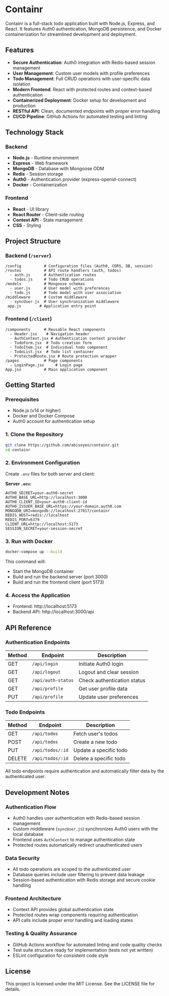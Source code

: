# Containr

Containr is a full-stack todo application built with Node.js, Express, and React. It features Auth0 authentication, MongoDB persistence, and Docker containerization for streamlined development and deployment.

## Features

- **Secure Authentication**: Auth0 integration with Redis-based session management
- **User Management**: Custom user models with profile preferences
- **Todo Management**: Full CRUD operations with user-specific data isolation
- **Modern Frontend**: React with protected routes and context-based authentication
- **Containerized Deployment**: Docker setup for development and production
- **RESTful API**: Clean, documented endpoints with proper error handling
- **CI/CD Pipeline**: GitHub Actions for automated testing and linting

## Technology Stack

### Backend

- **Node.js** - Runtime environment
- **Express** - Web framework
- **MongoDB** - Database with Mongoose ODM
- **Redis** - Session storage
- **Auth0** - Authentication provider (express-openid-connect)
- **Docker** - Containerization

### Frontend

- **React** - UI library
- **React Router** - Client-side routing
- **Context API** - State management
- **CSS** - Styling

## Project Structure

### Backend (`/server`)

```
/config          # Configuration files (Auth0, CORS, DB, session)
/routes          # API route handlers (auth, todos)
  - auth.js      # Authentication routes
  - todos.js     # Todo CRUD operations
/models          # Mongoose schemas
  - user.js      # User model with preferences
  - todo.js      # Todo model with user association
/middleware      # Custom middleware
  - syncUser.js  # User synchronization middleware
 app.js        # Application entry point
```

### Frontend (`/client`)

```
/components      # Reusable React components
  - Header.jsx    # Navigation header
  - AuthContext.jsx # Authentication context provider
  - TodoForm.jsx  # Todo creation form
  - TodoItem.jsx  # Individual todo component
  - TodoList.jsx  # Todo list container
  - ProtectedRoute.jsx # Route protection wrapper
/pages           # Page components
  - LoginPage.jsx     # Login page
App.jsx          # Main application component
```

## Getting Started

### Prerequisites

- Node.js (v14 or higher)
- Docker and Docker Compose
- Auth0 account for authentication setup

### 1. Clone the Repository

```bash
git clone https://github.com/abisoyeo/containr.git
cd containr
```

### 2. Environment Configuration

Create `.env` files for both server and client:

**Server `.env`:**

```env
AUTH0_SECRET=your-auth0-secret
AUTH0_BASE_URL=http://localhost:3000
AUTH0_CLIENT_ID=your-auth0-client-id
AUTH0_ISSUER_BASE_URL=https://your-domain.auth0.com
MONGODB_URI=mongodb://localhost:27017/containr
REDIS_HOST=redis://localhost
REDIS_PORT=6379
CLIENT_URL=http://localhost:5173
SESSION_SECRET=your-session-secret
```

### 3. Run with Docker

```bash
docker-compose up --build
```

This command will:

- Start the MongoDB container
- Build and run the backend server (port 3000)
- Build and run the frontend client (port 5173)

### 4. Access the Application

- Frontend: http://localhost:5173
- Backend API: http://localhost:3000/api

## API Reference

### Authentication Endpoints

| Method | Endpoint           | Description                 |
| ------ | ------------------ | --------------------------- |
| GET    | `/api/login`       | Initiate Auth0 login        |
| GET    | `/api/logout`      | Logout and clear session    |
| GET    | `/api/auth-status` | Check authentication status |
| GET    | `/api/profile`     | Get user profile data       |
| PUT    | `/api/profile`     | Update user preferences     |

### Todo Endpoints

| Method | Endpoint         | Description            |
| ------ | ---------------- | ---------------------- |
| GET    | `/api/todos`     | Fetch user's todos     |
| POST   | `/api/todos`     | Create a new todo      |
| PUT    | `/api/todos/:id` | Update a specific todo |
| DELETE | `/api/todos/:id` | Delete a specific todo |

All todo endpoints require authentication and automatically filter data by the authenticated user.

## Development Notes

### Authentication Flow

- Auth0 handles user authentication with Redis-based session management
- Custom middleware (`syncUser.js`) synchronizes Auth0 users with the local database
- Frontend uses `AuthContext` to manage authentication state
- Protected routes automatically redirect unauthenticated users

### Data Security

- All todo operations are scoped to the authenticated user
- Database queries include user filtering to prevent data leakage
- Session-based authentication with Redis storage and secure cookie handling

### Frontend Architecture

- Context API provides global authentication state
- Protected routes wrap components requiring authentication
- API calls include proper error handling and loading states

### Testing & Quality Assurance

- GitHub Actions workflow for automated linting and code quality checks
- Test suite structure ready for implementation (tests not yet written)
- ESLint configuration for consistent code style

## License

This project is licensed under the MIT License. See the LICENSE file for details.
